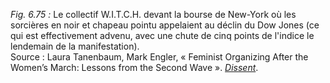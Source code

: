 *Fig. 6.75 :* Le collectif W.I.T.C.H. devant la bourse de New-York où les sorcières en noir et chapeau pointu appelaient au déclin du Dow Jones (ce qui est effectivement advenu, avec une chute de cinq points de l'indice le lendemain de la manifestation).  
Source : Laura Tanenbaum, Mark Engler, « Feminist Organizing After the Women’s March: Lessons from the Second Wave ». [*Dissent*](https://www.dissentmagazine.org/online_articles/lessons-second-wave-radical-feminism-womens-liberation-movement).